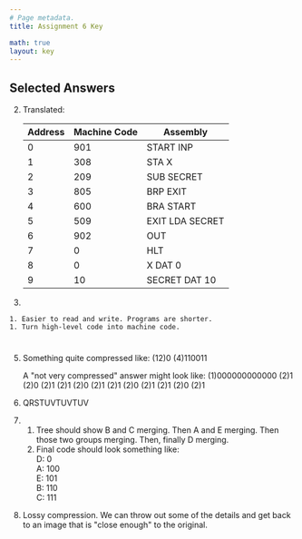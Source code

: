 ```yaml
---
# Page metadata.
title: Assignment 6 Key

math: true
layout: key
---
```


## Selected Answers

2.  Translated:

    | Address   | Machine   Code   | Assembly   |
    |-  |-  |-  |
    | 0   | 901   | START   INP   |
    | 1   | 308   | STA   X   |
    | 2   | 209   | SUB   SECRET   |
    | 3   | 805   | BRP   EXIT   |
    | 4   | 600   | BRA   START   |
    | 5   | 509   | EXIT   LDA SECRET   |
    | 6   | 902   | OUT   |
    | 7   | 0   | HLT   |
    | 8   | 0   | X   DAT 0   |
    | 9   | 10   | SECRET   DAT 10   |

3.  

    1. Easier to read and write. Programs are shorter.
    1. Turn high-level code into machine code.

#

5. Something quite compressed like: (12)0 (4)110011  

    A "not very compressed" answer might look like: 
    (1)000000000000
    (2)1 (2)0 (2)1
    (2)1 (2)0 (2)1
    (2)1 (2)0 (2)1
    (2)1 (2)0 (2)1

1. QRSTUVTUVTUV

1.  
    1.  Tree should show B and C merging. Then A and E merging. Then those two groups merging. Then,
    finally D merging.
    1.  Final code should look something like:  
        D: 0  
        A: 100  
        E: 101  
        B: 110  
        C: 111

1. Lossy compression. We can throw out some of the details and get back to an image that
is "close enough" to the original.
